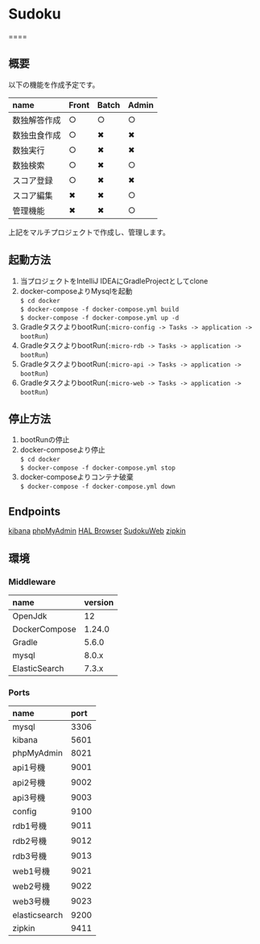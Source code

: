 # Sudoku
====

## 概要

以下の機能を作成予定です。

name   | Front | Batch | Admin
:----- | :---- | :---- | :----
数独解答作成 | ○     | ○     | ○
数独虫食作成 | ○     | ✖︎    | ✖︎
数独実行   | ○     | ✖︎    | ✖︎
数独検索   | ○     | ✖︎    | ○
スコア登録  | ○     | ✖︎    | ✖︎
スコア編集  | ✖︎    | ✖︎    | ○
管理機能   | ✖︎    | ✖︎    | ○

上記をマルチプロジェクトで作成し、管理します。

## 起動方法

1. 当プロジェクトをIntelliJ IDEAにGradleProjectとしてclone  
2. docker-composeよりMysqlを起動  
    `$ cd docker`  
    `$ docker-compose -f docker-compose.yml build`  
    `$ docker-compose -f docker-compose.yml up -d`  
3. GradleタスクよりbootRun(`:micro-config -> Tasks -> application -> bootRun`)
4. GradleタスクよりbootRun(`:micro-rdb -> Tasks -> application -> bootRun`)
5. GradleタスクよりbootRun(`:micro-api -> Tasks -> application -> bootRun`)
6. GradleタスクよりbootRun(`:micro-web -> Tasks -> application -> bootRun`)

## 停止方法

1. bootRunの停止  
2. docker-composeより停止  
    `$ cd docker`  
    `$ docker-compose -f docker-compose.yml stop`
3. docker-composeよりコンテナ破棄  
    `$ docker-compose -f docker-compose.yml down`
    
## Endpoints

[kibana][]
[phpMyAdmin][]
[HAL Browser][] 
[SudokuWeb][] 
[zipkin][]
    
## 環境

### Middleware

| name              | version
| :---------------- | :-------
| OpenJdk           | 12
| DockerCompose     | 1.24.0
| Gradle            | 5.6.0 
| mysql             | 8.0.x 
| ElasticSearch     | 7.3.x 

### Ports

| name              | port
| :---------------- | :-------
| mysql             | 3306
| kibana            | 5601
| phpMyAdmin        | 8021
| api1号機           | 9001
| api2号機           | 9002
| api3号機           | 9003
| config            | 9100
| rdb1号機           | 9011
| rdb2号機           | 9012
| rdb3号機           | 9013
| web1号機           | 9021
| web2号機           | 9022
| web3号機           | 9023
| elasticsearch     | 9200
| zipkin            | 9411

[kibana]: http://localhost:5601     "kibana"
[phpMyAdmin]: http://localhost:8021/     "phpMyAdmin"
[HAL Browser]: http://localhost:9011/SudokuRdb/browser/index.html#/     "HAL Browser"
[SudokuWeb]: http://localhost:9021/SudokuWeb/linkList     "SudokuWeb"
[zipkin]: http://localhost:9411/zipkin     "zipkin"
